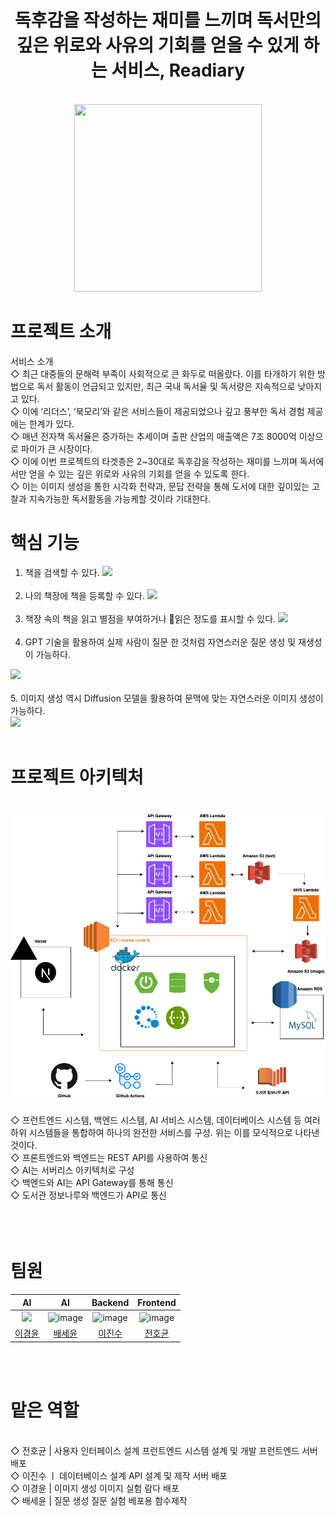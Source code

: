 <div align="center">
	<h1>독후감을 작성하는 재미를 느끼며 독서만의 깊은 위로와 사유의 기회를 얻을 수 있게 하는 서비스, Readiary</h1>
	<br>
	<!---><img src="Readiary.png" width="300" height="300" >
</div>

# 프로젝트 소개

서비스 소개 <br/>◇ 최근 대중들의 문해력 부족이 사회적으로 큰 화두로 떠올랐다. 이를 타개하기 위한 방법으로 독서 활동이 언급되고 있지만, 최근 국내 독서율 및 독서량은 지속적으로 낮아지고 있다.<br>
◇ 이에 ‘리더스’, ‘북모리’와 같은 서비스들이 제공되었으나 깊고 풍부한 독서 경험 제공에는 한계가 있다.<br>
◇ 매년 전자책 독서율은 증가하는 추세이며 출판 산업의 매출액은 7조 8000억 이상으로 파이가 큰 시장이다.<br>
◇ 이에 이번 프로젝트의 타겟층은 2~30대로 독후감을 작성하는 재미를 느끼며 독서에서만 얻을 수 있는 깊은 위로와 사유의 기회를 얻을 수 있도록 한다. <br>
◇ 이는 이미지 생성을 통한 시각화 전략과, 문답 전략을 통해 도서에 대한 깊이있는 고찰과 지속가능한 독서활동을 가능케할 것이라 기대한다.<br>


# 핵심 기능

1. 책을 검색할 수 있다.
   <!---> <img src="책검색.png" width="300" > <br><br>

2. 나의 책장에 책을 등록할 수 있다.
   <!---> <img src="나의책장.png" width="300" > <br><br>

3. 책장 속의 책을 읽고 별점을 부여하거나 읽은 정도를 표시할 수 있다.
   <!---> <img src="책장속의책.png" width="300" > <br><br> 

4.  GPT 기술을 활용하여 실제 사람이 질문 한 것처럼 자연스러운 질문 생성 및 재생성이 가능하다.
   <!---> <img src="질문답변.png" width="300"> <br><br> 


5. 이미지 생성 역시 Diffusion 모델을 활용하여 문맥에 맞는 자연스러운 이미지 생성이 가능하다.<br>
   <!---> <img src="이미지.png" width="300"> <br><br> 



# 프로젝트 아키텍처

<div>
<br/>
<img src="capstone.drawio.png"/>
<br/>
	<br/>
	◇ 프런트엔드 시스템, 백엔드 시스템, AI 서비스 시스템, 데이터베이스 시스템 등 여러 하위 시스템들을 통합하여 하나의 완전한 서비스를 구성. 위는 이를 모식적으로 나타낸 것이다.<br>
	◇ 프론트엔드와 백엔드는 REST API를 사용하여 통신<br>
 	◇ AI는 서버리스 아키텍처로 구성<br>
 	◇ 백엔드와 AI는 API Gateway를 통해 통신<br>
 	◇ 도서관 정보나루와 백엔드가 API로 통신<br>
	<br/>
</div>
<br/>
<br/>

# 팀원

| AI | AI | Backend | Frontend |
| :-: | :-: | :-: | :-: |
| <img src="이경윤메일.jpg" width="100"/> | ![image]() | ![image]() | ![image]() | ![image]() |
| [이경윤](https://github.com/Yooonlee)<br/> | [배세윤]()<br/> | [이진수](https://github.com/Relaxed-Mind)<br/> | [전호균]()<br/> |

 <br/>
<br/>

# 맡은 역할
<br>◇ 전호균 | 사용자 인터페이스 설계
프런트엔드 시스템 설계 및 개발
프런트엔드 서버 배포
<br>◇ 이진수 ㅣ 데이터베이스 설계
API 설계 및 제작
서버 배포
<br>◇ 이경윤 | 이미지 생성 
이미지 실험 
람다 배포 
<br>◇ 배세윤 | 질문 생성
질문 실험
베포용 함수제작

